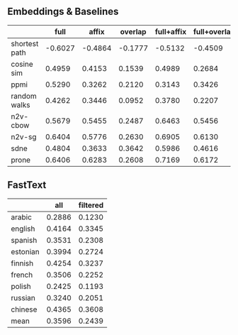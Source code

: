 ## Embeddings & Baselines
|               |    full |   affix |   overlap |   full+affix |   full+overlap |   full+affix+overlap |
|---------------|---------|---------|-----------|--------------|----------------|----------------------|
| shortest path | -0.6027 | -0.4864 |   -0.1777 |      -0.5132 |        -0.4509 |              -0.4664 |
| cosine sim    |  0.4959 |  0.4153 |    0.1539 |       0.4989 |         0.2684 |               0.3883 |
| ppmi          |  0.5290 |  0.3262 |    0.2120 |       0.3143 |         0.3426 |               0.2306 |
| random walks  |  0.4262 |  0.3446 |    0.0952 |       0.3780 |         0.2207 |               0.2468 |
| n2v-cbow      |  0.5679 |  0.5455 |    0.2487 |       0.6463 |         0.5456 |               0.5966 |
| n2v-sg        |  0.6404 |  0.5776 |    0.2630 |       0.6905 |         0.6130 |               0.6568 |
| sdne          |  0.4804 |  0.3633 |    0.3642 |       0.5986 |         0.4616 |               0.4655 |
| prone         |  0.6406 |  0.6283 |    0.2608 |       0.7169 |         0.6172 |               0.6558 |

## FastText
|          |    all |   filtered |
|----------|--------|------------|
| arabic   | 0.2886 |     0.1230 |
| english  | 0.4164 |     0.3345 |
| spanish  | 0.3531 |     0.2308 |
| estonian | 0.3994 |     0.2724 |
| finnish  | 0.4254 |     0.3237 |
| french   | 0.3506 |     0.2252 |
| polish   | 0.2425 |     0.1193 |
| russian  | 0.3240 |     0.2051 |
| chinese  | 0.4365 |     0.3608 |
| mean     | 0.3596 |     0.2439 |
